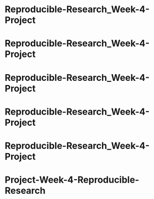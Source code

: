 # Reproducible-Research_Week-4-Project
# Reproducible-Research_Week-4-Project
# Reproducible-Research_Week-4-Project
# Reproducible-Research_Week-4-Project
# Reproducible-Research_Week-4-Project
# Project-Week-4-Reproducible-Research
